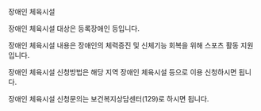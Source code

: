 장애인 체육시설

장애인 체육시설 대상은 등록장애인 등입니다.

장애인 체육시설 내용은 장애인의 체력증진 및 신체기능 회복을 위해 스포츠 활동 지원입니다.

장애인 체육시설 신청방법은 해당 지역 장애인 체육시설 등으로 이용 신청하시면 됩니다.

장애인 체육시설 신청문의는 보건복지상담센터(129)로 하시면 됩니다.